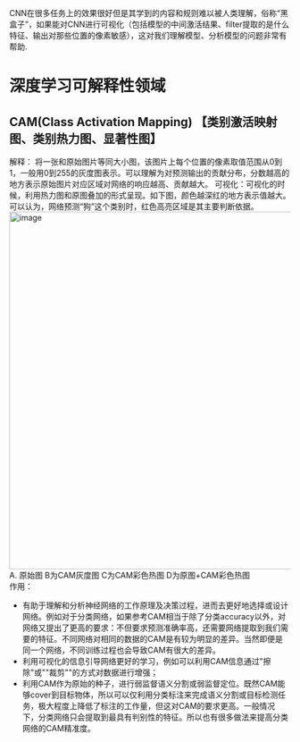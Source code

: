 CNN在很多任务上的效果很好但是其学到的内容和规则难以被人类理解，俗称“黑盒子”，如果能对CNN进行可视化（包括模型的中间激活结果、filter提取的是什么特征、输出对那些位置的像素敏感），这对我们理解模型、分析模型的问题非常有帮助.  
# 深度学习可解释性领域
## CAM(Class Activation Mapping)  【类别激活映射图、类别热力图、显著性图】
解释： 将一张和原始图片等同大小图，该图片上每个位置的像素取值范围从0到1，一般用0到255的灰度图表示。可以理解为对预测输出的贡献分布，分数越高的地方表示原始图片对应区域对网络的响应越高、贡献越大。
可视化：可视化的时候，利用热力图和原图叠加的形式呈现。如下图，颜色越深红的地方表示值越大。可以认为，网络预测“狗”这个类别时，红色高亮区域是其主要判断依据。
<img width="640" alt="image" src="https://user-images.githubusercontent.com/29950267/218269684-27757b37-51ba-40bd-9acf-b34021ed84c0.png">
A. 原始图 B为CAM灰度图 C为CAM彩色热图 D为原图+CAM彩色热图  
作用：  
* 有助于理解和分析神经网络的工作原理及决策过程，进而去更好地选择或设计网络。例如对于分类网络，如果参考CAM相当于除了分类accuracy以外，对网络又提出了更高的要求：不但要求预测准确率高，还需要网络提取到我们需要的特征。不同网络对相同的数据的CAM是有较为明显的差异。当然即便是同一个网络，不同训练过程也会导致CAM有很大的差异。  
* 利用可视化的信息引导网络更好的学习，例如可以利用CAM信息通过"擦除"或""裁剪""的方式对数据进行增强；
* 利用CAM作为原始的种子，进行弱监督语义分割或弱监督定位。既然CAM能够cover到目标物体，所以可以仅利用分类标注来完成语义分割或目标检测任务，极大程度上降低了标注的工作量，但这对CAM的要求更高。一般情况下，分类网络只会提取到最具有判别性的特征。所以也有很多做法来提高分类网络的CAM精准度。  






